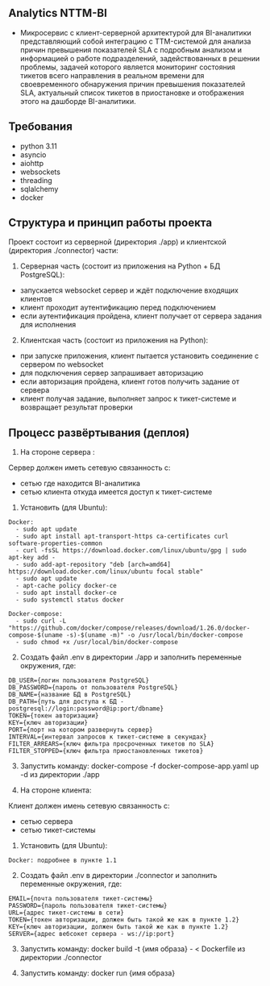 <h2>Analytics NTTM-BI</h2>

- Микросервис с клиент-серверной архитектурой для BI-аналитики представляющий собой интеграцию с TTM-системой для анализа причин превышения показателей SLA с подробным анализом и информацией о работе подразделений, задействованных в решении проблемы, задачей которого является мониторинг состояния тикетов всего направления в реальном времени для своевременного обнаружения причин превышения показателей SLA, актуальный список тикетов в приостановке и отображения этого на дашборде BI-аналитики.

<h2>Требования</h2>

- python 3.11
- asyncio
- aiohttp
- websockets
- threading
- sqlalchemy
- docker

<h2>Структура и принцип работы проекта</h2>

Проект состоит из серверной (директория ./app) и клиентской (директория ./connector) части:
1. Серверная часть (состоит из приложения на Python + БД PostgreSQL):

  - запускается websocket сервер и ждёт подключение входящих клиентов
  - клиент проходит аутентификацию перед подключением
  - если аутентификация пройдена, клиент получает от сервера задания для исполнения
 
2. Клиентская часть (состоит из приложения на Python): 

  - при запуске приложения, клиент пытается установить соединение с сервером по websocket
  - для подключения сервер запрашивает авторизацию
  - если авторизация пройдена, клиент готов получить задание от сервера
  - клиент получая задание, выполняет запрос к тикет-системе и возвращает результат проверки

<h2>Процесс развёртывания (деплоя)</h2>

1. На стороне сервера :

  Сервер должен иметь сетевую связанность с: 
  - сетью где находится BI-аналитика
  - сетью клиента откуда имеется доступ к тикет-системе

  1. Установить (для Ubuntu):

    Docker:
      - sudo apt update
      - sudo apt install apt-transport-https ca-certificates curl software-properties-common
      - curl -fsSL https://download.docker.com/linux/ubuntu/gpg | sudo apt-key add -
      - sudo add-apt-repository "deb [arch=amd64] https://download.docker.com/linux/ubuntu focal stable"
      - sudo apt update
      - apt-cache policy docker-ce
      - sudo apt install docker-ce
      - sudo systemctl status docker

    Docker-compose:
      - sudo curl -L "https://github.com/docker/compose/releases/download/1.26.0/docker-compose-$(uname -s)-$(uname -m)" -o /usr/local/bin/docker-compose
      - sudo chmod +x /usr/local/bin/docker-compose

  2. Создать файл .env в директории ./app и заполнить переменные окружения, где: 

    DB_USER={логин пользователя PostgreSQL}
    DB_PASSWORD={пароль от пользователя PostgreSQL}
    DB_NAME={название БД в PostgreSQL}
    DB_PATH={путь для доступа к БД - postgresql://login:password@ip:port/dbname}
    TOKEN={токен авторизации}
    KEY={ключ авторизации}
    PORT={порт на котором развернуть сервер}
    INTERVAL={интервал запросов к тикет-системе в секундах}
    FILTER_ARREARS={ключ фильтра просроченных тикетов по SLA}
    FILTER_STOPPED={ключ фильтра приостановленных тикетов}

  3. Запустить команду: docker-compose -f docker-compose-app.yaml up -d из директории ./app

2. На стороне клиента:

  Клиент должен имень сетевую связанность с:
  - сетью сервера
  - сетью тикет-системы

  1. Установить (для Ubuntu):

    Docker: подробнее в пункте 1.1

  2. Создать файл .env в директории ./connector и заполнить переменные окружения, где:

    EMAIL={почта пользователя тикет-системы}
    PASSWORD={пароль пользователя тикет-системы}
    URL={адрес тикет-системы в сети}
    TOKEN={токен авторизации, должен быть такой же как в пункте 1.2}
    KEY={ключ авторизации, должен быть такой же как в пункте 1.2}
    SERVER={адрес вебсокет сервера - ws://ip:port}

  3. Запустить команду: docker build -t {имя образа} - < Dockerfile из директории ./connector

  4. Запустить команду: docker run {имя образа} 
